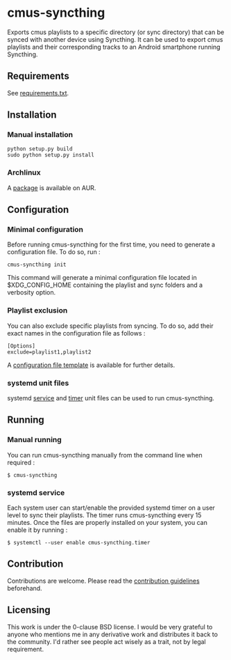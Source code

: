 # cmus-syncthing
Exports cmus playlists to a specific directory (or sync directory) that can be synced with another device using Syncthing. It can be used to export cmus playlists and their corresponding tracks to an Android smartphone running Syncthing.

## Requirements
See [requirements.txt](requirements.txt).

## Installation
### Manual installation
```
python setup.py build
sudo python setup.py install
```

### Archlinux
A [package](https://aur.archlinux.org/packages/cmus-syncthing/) is available on AUR.

## Configuration
### Minimal configuration
Before running cmus-syncthing for the first time, you need to generate a configuration file. To do so, run : 
```
cmus-syncthing init
```

This command will generate a minimal configuration file located in $XDG_CONFIG_HOME containing the playlist and sync folders and a verbosity option.

### Playlist exclusion
You can also exclude specific playlists from syncing. To do so, add their exact names in the configuration file as follows :
```
[Options]
exclude=playlist1,playlist2
```

A [configuration file template](share/cmus-syncthing.conf) is available for further details.

### systemd unit files
systemd [service](share/cmus-syncthing.service) and [timer](share/cmus-syncthing.timer) unit files can be used to run cmus-syncthing. 

## Running
### Manual running
You can run cmus-syncthing manually from the command line when required :
```
$ cmus-syncthing
```

### systemd service
Each system user can start/enable the provided systemd timer on a user level to sync their playlists. The timer runs cmus-syncthing every 15 minutes. Once the files are properly installed on your system, you can enable it by running :
```
$ systemctl --user enable cmus-syncthing.timer
```

## Contribution
Contributions are welcome. Please read the [contribution guidelines](CONTRIBUTING.md) beforehand.

## Licensing
This work is under the 0-clause BSD license. I would be very grateful to anyone who mentions me in any derivative work and distributes it back to the community. I'd rather see people act wisely as a trait, not by legal requirement.
